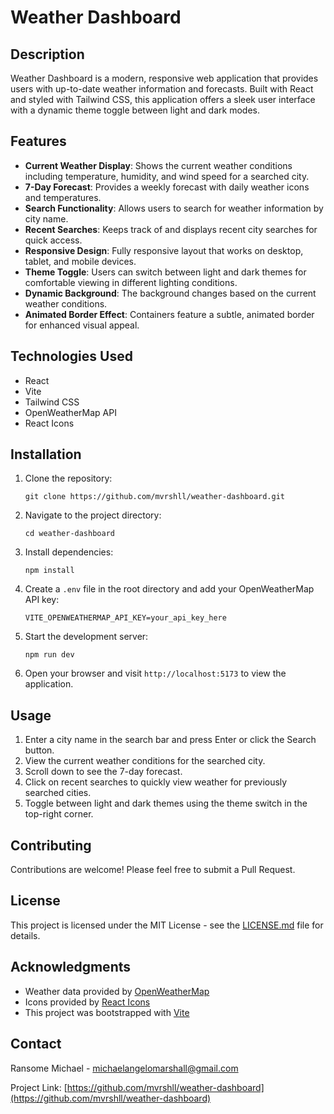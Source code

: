 # Weather Dashboard

## Description

Weather Dashboard is a modern, responsive web application that provides users with up-to-date weather information and forecasts. Built with React and styled with Tailwind CSS, this application offers a sleek user interface with a dynamic theme toggle between light and dark modes.

## Features

- **Current Weather Display**: Shows the current weather conditions including temperature, humidity, and wind speed for a searched city.
- **7-Day Forecast**: Provides a weekly forecast with daily weather icons and temperatures.
- **Search Functionality**: Allows users to search for weather information by city name.
- **Recent Searches**: Keeps track of and displays recent city searches for quick access.
- **Responsive Design**: Fully responsive layout that works on desktop, tablet, and mobile devices.
- **Theme Toggle**: Users can switch between light and dark themes for comfortable viewing in different lighting conditions.
- **Dynamic Background**: The background changes based on the current weather conditions.
- **Animated Border Effect**: Containers feature a subtle, animated border for enhanced visual appeal.

## Technologies Used

- React
- Vite
- Tailwind CSS
- OpenWeatherMap API
- React Icons

## Installation

1. Clone the repository:
   ```
   git clone https://github.com/mvrshll/weather-dashboard.git
   ```

2. Navigate to the project directory:
   ```
   cd weather-dashboard
   ```

3. Install dependencies:
   ```
   npm install
   ```

4. Create a `.env` file in the root directory and add your OpenWeatherMap API key:
   ```
   VITE_OPENWEATHERMAP_API_KEY=your_api_key_here
   ```

5. Start the development server:
   ```
   npm run dev
   ```

6. Open your browser and visit `http://localhost:5173` to view the application.

## Usage

1. Enter a city name in the search bar and press Enter or click the Search button.
2. View the current weather conditions for the searched city.
3. Scroll down to see the 7-day forecast.
4. Click on recent searches to quickly view weather for previously searched cities.
5. Toggle between light and dark themes using the theme switch in the top-right corner.

## Contributing

Contributions are welcome! Please feel free to submit a Pull Request.

## License

This project is licensed under the MIT License - see the [LICENSE.md](LICENSE.md) file for details.

## Acknowledgments

- Weather data provided by [OpenWeatherMap](https://openweathermap.org/)
- Icons provided by [React Icons](https://react-icons.github.io/react-icons/)
- This project was bootstrapped with [Vite](https://vitejs.dev/)

## Contact

Ransome Michael - michaelangelomarshall@gmail.com

Project Link: [https://github.com/mvrshll/weather-dashboard](https://github.com/mvrshll/weather-dashboard)
